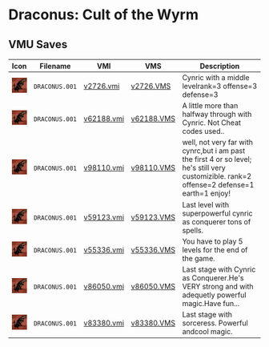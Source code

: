 # Draconus: Cult of the Wyrm

## VMU Saves

| Icon | Filename | VMI | VMS | Description |
|------|----------|-----|-----|-------------|
| ![Draconus: Cult of the Wyrm](../icons/DRACONUS.001.GIF) | `DRACONUS.001` | [v2726.vmi](v2726.vmi) | [v2726.VMS](v2726.VMS) | Cynric with a middle levelrank=3 offense=3 defense=3  |
| ![Draconus: Cult of the Wyrm](../icons/DRACONUS.001.GIF) | `DRACONUS.001` | [v62188.vmi](v62188.vmi) | [v62188.VMS](v62188.VMS) | A little more than halfway through with Cynric. Not Cheat codes used..  |
| ![Draconus: Cult of the Wyrm](../icons/DRACONUS.001.GIF) | `DRACONUS.001` | [v98110.vmi](v98110.vmi) | [v98110.VMS](v98110.VMS) | well, not very far with cynrc,but i am past the first 4 or so level; he's still very customizible. rank=2  offense=2 defense=1  earth=1   enjoy!  |
| ![Draconus: Cult of the Wyrm](../icons/DRACONUS.001.GIF) | `DRACONUS.001` | [v59123.vmi](v59123.vmi) | [v59123.VMS](v59123.VMS) | Last level with superpowerful cynric as conquerer tons of spells.  |
| ![Draconus: Cult of the Wyrm](../icons/DRACONUS.001.GIF) | `DRACONUS.001` | [v55336.vmi](v55336.vmi) | [v55336.VMS](v55336.VMS) | You have to play 5 levels for the end of the game.  |
| ![Draconus: Cult of the Wyrm](../icons/DRACONUS.001.GIF) | `DRACONUS.001` | [v86050.vmi](v86050.vmi) | [v86050.VMS](v86050.VMS) | Last stage with Cynric as Conquerer.He's VERY strong and with adequetly powerful magic.Have fun...  |
| ![Draconus: Cult of the Wyrm](../icons/DRACONUS.001.GIF) | `DRACONUS.001` | [v83380.vmi](v83380.vmi) | [v83380.VMS](v83380.VMS) | Last stage with sorceress. Powerful andcool magic.  |
